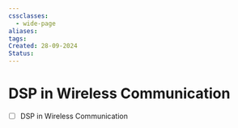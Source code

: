 ```yaml
---
cssclasses:
  - wide-page
aliases: 
tags: 
Created: 28-09-2024
Status:
---
```

# DSP in Wireless Communication
- [ ] DSP in Wireless Communication


